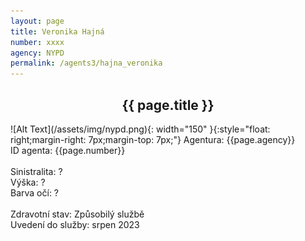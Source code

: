```yaml
---
layout: page
title: Veronika Hajná
number: xxxx
agency: NYPD
permalink: /agents3/hajna_veronika
---
```


<center><h2>{{ page.title }}</h2></center>
![Alt Text](/assets/img/nypd.png){: width="150" }{:style="float: right;margin-right: 7px;margin-top: 7px;"}
Agentura: {{page.agency}}
<br>
ID agenta: {{page.number}}
<br>
<br>
Sinistralita: ?
<br>
Výška: ?
<br>
Barva očí: ?
<br>
<br>
Zdravotní stav: Způsobilý službě
<br>
Uvedení do služby: srpen 2023
